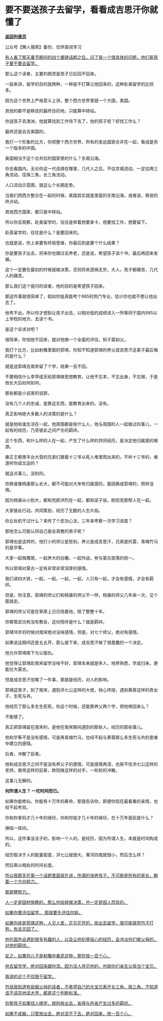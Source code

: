 # 要不要送孩子去留学，看看成吉思汗你就懂了

[**返回列表页**](/gzh/记忆承载3)

公众号【懒人搜索】备份，仅供查阅学习

[有人看了那天春节期间的四个重磅话题之后，问了我一个很具体的问题，他们家孩子要不要去留学。](https://mp.weixin.qq.com/s?__biz=MzkwMzQ1MzczOQ==&mid=2247484261&idx=1&sn=7315563c04bc27b50d95505e5bf4b2bd&scene=21#wechat_redirect)

那么这个读者，主要的顾虑是孩子日后回不回来。  

一般来讲，留学的目的就两种，一种是不打算让他回来的，这种赴美留学的比较多。  

因为这个世界上严格意义上讲，整个西方世界里就一个大国，美国。  

其他的都不是移民的最终目的地，只能算中转站。  

你送孩子去澳洲，他就算找到工作待下去了，他的孩子呢？好找工作么？  

最终还是会去美国的。

我打一个形象的比方，你把整个西方世界，所有的发达国家合并在一起，看成是另一个版本的中国。

美国相当于这个合并后的国家里的什么？东南沿海。  

你去看国内，无论你这一代选择在哪里，几代人之后，不往京城流动，一定往两三角流动，往珠三角，长三角流动。

人口流动示意图，就这么个长期走势。

当我们把西方整合在一起的时候，美国其实就是里面的东南沿海，或者说，移民的终点站。

其他西方国家，都只是中转站。

所以你去观察，赴美留学的，往往是奔着想要拿卡，想要找工作，想要留下。  

赴英留学的，往往是什么？是要回来的。

也就是说，你上来要有终局思维，你最后到底要个什么结果？  

你是要孩子出去，将来你也跟过去养老，还是说，希望孩子读个书，最后再回来发展。

这个一定要在最初的时候就做决策，否则将来遗祸无穷，大人，孩子都痛苦，几代人的痛苦。  

那么我们这个提问的读者，他的目的是希望孩子回来。  

那这件事就很简单了，假如你娃真能考个985的热门专业，估计你也就不想让他出去了。

他考不出，所以你才想到让孩子出去，以相对低的成绩进入一所等同于国内985以上学校的地方，去读个书。  

是这个诉求对吧？  

很简单，你怕他不回来，就对他做一个全面的评估，知子莫如父。  

我打个比方，比如射雕里面的郭靖，你知不知道郭靖的养父成吉思汗这辈子最后悔的是什么？

就是送郭靖去南宋留了个学，结果一去不回。

不要相信什么李萍成天给郭靖做思想教育，让他不忘本，不忘出身，不忘根，于是他长大后如何如何。  

那些都是小说家的说辞。  

没有几个人的忠诚，是靠这东西，能教育出来的，没有。  

真正影响绝大多数人的决策的是什么？  

就是他和谁生活在一起，他周围都是些什么人，他与周围的人一起做过的事儿，一起有的经历，乃至彼此之间产生的羁绊。

这个东西，和什么样的人在一起，产生了什么样的共同经历，是决定他归属感的根源。

雍正王朝里丰台大营的兄弟们跟着十三爷从死人堆里爬出来的，不听十三爷的，难道听你成文运的？

就这点事儿，没别的。  

你换谁像杨康那么长大，都不可能对大宋有归属感的，基因换成郭靖的，照样没用。  

因为杨康从小到大，都和完颜洪烈在一起，都和梁子翁，欧阳克那帮人在一起。  

大家彼此行动，共同策划，经历了无数的人生片段。  

你丘处机干过什么？来传了个武功心法，三年来考察一次学习进度？  

那他怎么可能认同自己是全真教的弟子呢？  

郭靖也是这样的，他打小的师父是哲别，养父是成吉思汗，兄弟是托雷，青梅竹马的是华筝。  

大家一起掏鹰窝，一起养大的白雕，一起作战，参与蒙古部落的统一。

所以郭靖对蒙古一定有非常非常深厚的感情。  

我们讲四大铁，一起，一起，一起，一起，人只有一起，才会有感情，才会有羁绊。  

但是，你注意，郭靖的师父们和杨康的师父不一样，杨康的师父几年来一次，见个面就走。  

郭靖的师父可是在草原上日日陪着他，陪了整整十年。

你甭管武功有没有教会，这份陪伴是什么？就是羁绊。

郭靖18岁的时候对南宋绝对没啥感情，但是，对七个师父，绝对有感情。  

如果说这期间还是五五开，那么接下来，成吉思汗做了很愚蠢的一个决定。  

他允许郭靖南下为父报仇。  

他觉得让郭靖赴南宋留学没啥不好，郭靖本来就是宋人，地界熟悉，学成归来，更能壮大蒙古。  

但是成吉思汗忽略了一件事，那就是经历，对人的影响。  

郭靖这孩子，到了南宋，遇到洪七公这样的大佬，倾心传授，遇到黄蓉这样的奇女子，生死与共。

他经历了那么多生生死死，你这个时候，还能靠养父两个字，把他唤回来么？  

不能够了。

真正把郭靖留在南宋的，是他在南宋期间遇到的那些人，经历的那些事儿。

他和华筝不是没有感情，可是再青梅竹马，也经不起与黄蓉那么多生死与共的患难中建立的感情。  

后者，冲散了前者。

他和成吉思汗之间不是没有养父子的感情，可是感情再深，也架不住洪七公这样的老师，南帝这样的前辈，欧阳锋这样的对手，一轮轮的冲散。

这事儿无解的。

**何所谓人生？ 一坨时间而已。**

如果你能修仙，你能有十万年的寿命，那我告诉你，即便你现在最看重的亲情，也经不起考验。  

你和你爹妈才几十年的缘份，你和你娃才几十年的缘份，在十万年面前是什么？

弹指一挥间。

所以，这件事没法子的，影响一个人的，是经历，因为所谓人生，本就是时间构成的。  

经历取决于人的能量密度，洪七公就很大，黄河四鬼就很小，然后怎么样？

然后乘以相处的时间长度。

[所以我那天在第一个话题里面就在讲，所谓的培养孩子，不可能是所有的家长，朝着一个方向努力。](https://mp.weixin.qq.com/s?__biz=MzkwMzQ1MzczOQ==&mid=2247484261&idx=1&sn=7315563c04bc27b50d95505e5bf4b2bd&scene=21#wechat_redirect)

[那是瞎努力。](https://mp.weixin.qq.com/s?__biz=MzkwMzQ1MzczOQ==&mid=2247484261&idx=1&sn=7315563c04bc27b50d95505e5bf4b2bd&scene=21#wechat_redirect)

[人一定是因材施教的，那么你给娃做决策，也一定是因人而异的。](https://mp.weixin.qq.com/s?__biz=MzkwMzQ1MzczOQ==&mid=2247484261&idx=1&sn=7315563c04bc27b50d95505e5bf4b2bd&scene=21#wechat_redirect)

[如果你要评估留学，
那就要先评估你娃。](https://mp.weixin.qq.com/s?__biz=MzkwMzQ1MzczOQ==&mid=2247484261&idx=1&sn=7315563c04bc27b50d95505e5bf4b2bd&scene=21#wechat_redirect)

[如果你娃是郭靖这种，人见人爱，花见花开的，放出去留学，很可能就肉包子打狗，有去无回了。](https://mp.weixin.qq.com/s?__biz=MzkwMzQ1MzczOQ==&mid=2247484261&idx=1&sn=7315563c04bc27b50d95505e5bf4b2bd&scene=21#wechat_redirect)

[他在国外会遇到很多有趣的人，以及让他刻骨铭心的经历，会冲淡你们做父母的，对他的羁绊。](https://mp.weixin.qq.com/s?__biz=MzkwMzQ1MzczOQ==&mid=2247484261&idx=1&sn=7315563c04bc27b50d95505e5bf4b2bd&scene=21#wechat_redirect)

[反之，如果你儿子是射雕中桑昆这种，那你放一百个心。](https://mp.weixin.qq.com/s?__biz=MzkwMzQ1MzczOQ==&mid=2247484261&idx=1&sn=7315563c04bc27b50d95505e5bf4b2bd&scene=21#wechat_redirect)

[他去留完学，绝对回来跟你混。因为没人待见他的，也就你们亲生父母当个宝贝。  
](https://mp.weixin.qq.com/s?__biz=MzkwMzQ1MzczOQ==&mid=2247484261&idx=1&sn=7315563c04bc27b50d95505e5bf4b2bd&scene=21#wechat_redirect)

[我讲的这个不仅限于留学。](https://mp.weixin.qq.com/s?__biz=MzkwMzQ1MzczOQ==&mid=2247484261&idx=1&sn=7315563c04bc27b50d95505e5bf4b2bd&scene=21#wechat_redirect)

[包括我知道有些做父母的读者，不希望自己的大宝贝离开长三角，珠三角，不知道该不该异地读大学，都是这个判断标准。  
](https://mp.weixin.qq.com/s?__biz=MzkwMzQ1MzczOQ==&mid=2247484261&idx=1&sn=7315563c04bc27b50d95505e5bf4b2bd&scene=21#wechat_redirect)

[你那孩子如果招人稀罕，就别放出去，省得与外省产生过多的羁绊。  
](https://mp.weixin.qq.com/s?__biz=MzkwMzQ1MzczOQ==&mid=2247484261&idx=1&sn=7315563c04bc27b50d95505e5bf4b2bd&scene=21#wechat_redirect)

[如果不成器，只管放出去，绝对混不下去，绝对回来，放一百个心。](https://mp.weixin.qq.com/s?__biz=MzkwMzQ1MzczOQ==&mid=2247484261&idx=1&sn=7315563c04bc27b50d95505e5bf4b2bd&scene=21#wechat_redirect)

